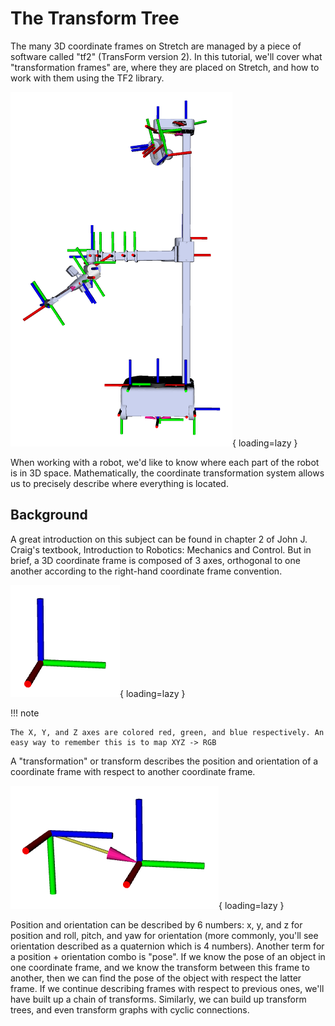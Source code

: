 # The Transform Tree

The many 3D coordinate frames on Stretch are managed by a piece of software called "tf2" (TransForm version 2). In this tutorial, we'll cover what "transformation frames" are, where they are placed on Stretch, and how to work with them using the TF2 library.

![transform tree](./images/stretch_transforms.png){ loading=lazy }

When working with a robot, we'd like to know where each part of the robot is in 3D space. Mathematically, the coordinate transformation system allows us to precisely describe where everything is located.

## Background

A great introduction on this subject can be found in chapter 2 of John J. Craig's textbook, Introduction to Robotics: Mechanics and Control. But in brief, a 3D coordinate frame is composed of 3 axes, orthogonal to one another according to the right-hand coordinate frame convention.

![frame](./images/tf2_frame.png){ loading=lazy }

!!! note

    The X, Y, and Z axes are colored red, green, and blue respectively. An easy way to remember this is to map XYZ -> RGB

A "transformation" or transform describes the position and orientation of a coordinate frame with respect to another coordinate frame.

![transform](./images/tf2_transform.png){ loading=lazy }

Position and orientation can be described by 6 numbers: x, y, and z for position and roll, pitch, and yaw for orientation (more commonly, you'll see orientation described as a quaternion which is 4 numbers). Another term for a position + orientation combo is "pose". If we know the pose of an object in one coordinate frame, and we know the transform between this frame to another, then we can find the pose of the object with respect the latter frame. If we continue describing frames with respect to previous ones, we'll have built up a chain of transforms. Similarly, we can build up transform trees, and even transform graphs with cyclic connections.

